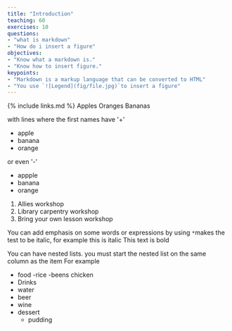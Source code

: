 ```yaml
---
title: "Introduction"
teaching: 60
exercises: 10
questions:
- "what is markdown"
- "How do i insert a figure"
objectives:
- "Know what a markdown is."
- "Know how to insert figure."
keypoints:
- "Markdown is a markup language that can be converted to HTML"
- "You use `![Legend](fig/file.jpg)`to insert a figure"
---
```


{% include links.md %}
Apples
Oranges
Bananas

with lines where the first names have '+'

+ apple
+ banana
+ orange

or even '-'
- appple 
- banana
- orange

1. Allies workshop
2. Library carpentry workshop
3. Bring your own lesson workshop

You can add emphasis on some words or expressions
by using `*`makes the test to be italic, for example this is italic
This text is bold


You can have nested lists.
you must start the nested list on the same column as the item
 For example
 
 - food
   -rice
   -beens
   chicken
 - Drinks
  - water
  - beer
   - wine
 - dessert
   - pudding
